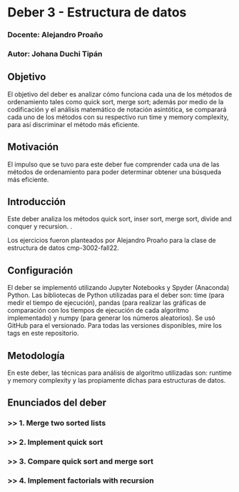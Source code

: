 # Deber 3 - Estructura de datos

### Docente:  Alejandro Proaño
### Autor:    Johana Duchi Tipán

## Objetivo

El objetivo del deber es analizar cómo funciona cada una de los métodos de ordenamiento tales como quick sort, merge sort; además por medio de la codificación y el análisis matemático de notación asintótica, se comparará cada uno de los métodos con su respectivo run time y memory complexity, para así discriminar el método más eficiente.

## Motivación

El impulso que se tuvo para este deber fue comprender cada una de las métodos de ordenamiento para poder determinar obtener una búsqueda más eficiente.

## Introducción

Este deber analiza los métodos quick sort, inser sort, merge sort, divide and conquer y recursion. .

Los ejercicios fueron planteados por Alejandro Proaño para la clase de estructura de datos cmp-3002-fall22.

## Configuración

El deber se implementó utilizando Jupyter Notebooks y Spyder (Anaconda) Python. Las bibliotecas de Python utilizadas para el deber son: time (para medir el tiempo de ejecución), pandas (para realizar las gráficas de comparación con los tiempos de ejecución de cada algoritmo implementado) y numpy (para generar los números aleatorios).
Se usó GitHub para el versionado. Para todas las versiones disponibles, mire los tags en este repositorio.

## Metodología

En este deber, las técnicas para análisis de algoritmo utilizadas son: runtime y memory complexity y las propiamente dichas para estructuras de datos.

## Enunciados del deber

### >> 1. Merge two sorted lists

### >> 2. Implement quick sort

### >> 3. **Compare quick sort and merge sort**

### >> 4. Implement factorials with recursion
